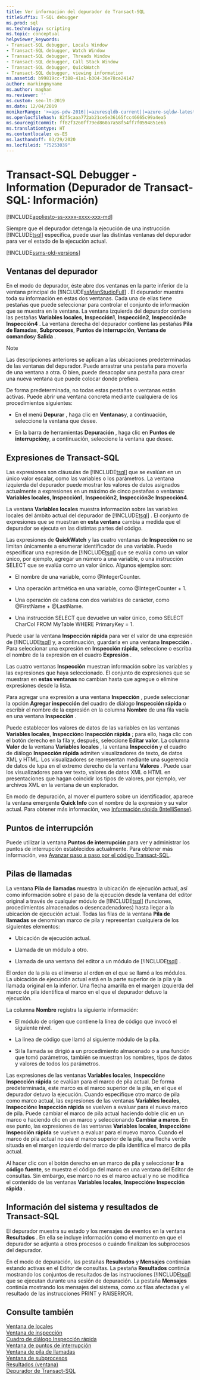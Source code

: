 ```yaml
---
title: Ver información del depurador de Transact-SQL
titleSuffix: T-SQL debugger
ms.prod: sql
ms.technology: scripting
ms.topic: conceptual
helpviewer_keywords:
- Transact-SQL debugger, Locals Window
- Transact-SQL debugger, Watch Window
- Transact-SQL debugger, Threads Window
- Transact-SQL debugger, Call Stack Window
- Transact-SQL debugger, QuickWatch
- Transact-SQL debugger, viewing information
ms.assetid: b99819cc-f388-41a1-b304-36e78ce24147
author: markingmyname
ms.author: maghan
ms.reviewer: ''
ms.custom: seo-lt-2019
ms.date: 12/04/2019
monikerRange: '>=aps-pdw-2016||=azuresqldb-current||=azure-sqldw-latest||>=sql-server-2016||=sqlallproducts-allversions||>=sql-server-linux-2017||=azuresqldb-mi-current'
ms.openlocfilehash: 82f5caaa772ab21ce5e36165fcc46665c99a4ea5
ms.sourcegitcommit: ff82f3260ff79ed860a7a58f54ff7f0594851e6b
ms.translationtype: HT
ms.contentlocale: es-ES
ms.lasthandoff: 03/29/2020
ms.locfileid: "75253039"
---
```

# <a name="transact-sql-debugger---information"></a>Transact-SQL Debugger - Information (Depurador de Transact-SQL: Información)

[!INCLUDE[appliesto-ss-xxxx-xxxx-xxx-md](../../includes/appliesto-ss-xxxx-xxxx-xxx-md.md)]

Siempre que el depurador detenga la ejecución de una instrucción [!INCLUDE[tsql](../../includes/tsql-md.md)] específica, puede usar las distintas ventanas del depurador para ver el estado de la ejecución actual. 

[!INCLUDE[ssms-old-versions](../../includes/ssms-old-versions.md)]

## <a name="debugger-windows"></a>Ventanas del depurador  

En el modo de depurador, éste abre dos ventanas en la parte inferior de la ventana principal de [!INCLUDE[ssManStudioFull](../../includes/ssmanstudiofull-md.md)] . El depurador muestra toda su información en estas dos ventanas. Cada una de ellas tiene pestañas que puede seleccionar para controlar el conjunto de información que se muestra en la ventana. La ventana izquierda del depurador contiene las pestañas **Variables locales**, **Inspección1**, **Inspección2**, **Inspección3**e **Inspección4** . La ventana derecha del depurador contiene las pestañas **Pila de llamadas**, **Subprocesos**, **Puntos de interrupción**, **Ventana de comandos**y **Salida** .  
  
> [!NOTE]  
>  Las descripciones anteriores se aplican a las ubicaciones predeterminadas de las ventanas del depurador. Puede arrastrar una pestaña para moverla de una ventana a otra. O bien, puede desacoplar una pestaña para crear una nueva ventana que puede colocar donde prefiera.  
  
 De forma predeterminada, no todas estas pestañas o ventanas están activas. Puede abrir una ventana concreta mediante cualquiera de los procedimientos siguientes:  
  
-   En el menú **Depurar** , haga clic en **Ventanas**y, a continuación, seleccione la ventana que desee.  
  
-   En la barra de herramientas **Depuración** , haga clic en **Puntos de interrupción**y, a continuación, seleccione la ventana que desee.  
  
## <a name="transact-sql-expressions"></a>Expresiones de Transact-SQL  
 Las expresiones son cláusulas de [!INCLUDE[tsql](../../includes/tsql-md.md)] que se evalúan en un único valor escalar, como las variables o los parámetros. La ventana izquierda del depurador puede mostrar los valores de datos asignados actualmente a expresiones en un máximo de cinco pestañas o ventanas: **Variables locales, Inspección1**, **Inspección2**, **Inspección3**e **Inspección4**.  
  
 La ventana **Variables locales** muestra información sobre las variables locales del ámbito actual del depurador de [!INCLUDE[tsql](../../includes/tsql-md.md)] . El conjunto de expresiones que se muestran en **esta ventana** cambia a medida que el depurador se ejecuta en las distintas partes del código.  
  
 Las expresiones de **QuickWatch** y las cuatro ventanas de **Inspección** no se limitan únicamente a enumerar identificador de una variable. Puede especificar una expresión de [!INCLUDE[tsql](../../includes/tsql-md.md)] que se evalúa como un valor único, por ejemplo,  agregar un número a una variable, o una instrucción SELECT que se evalúa como un valor único. Algunos ejemplos son:  
  
-   El nombre de una variable, como @IntegerCounter.  
  
-   Una operación aritmética en una variable, como @IntegerCounter + 1.  
  
-   Una operación de cadena con dos variables de carácter, como @FirstName + @LastName.  
  
-   Una instrucción SELECT que devuelve un valor único, como SELECT CharCol FROM MyTable WHERE PrimaryKey = 1.  
  
 Puede usar la ventana **Inspección rápida** para ver el valor de una expresión de [!INCLUDE[tsql](../../includes/tsql-md.md)] y, a continuación, guardarla en una ventana **Inspección** . Para seleccionar una expresión en **Inspección rápida**, seleccione o escriba el nombre de la expresión en el cuadro **Expresión** .  
  
 Las cuatro ventanas **Inspección** muestran información sobre las variables y las expresiones que haya seleccionado. El conjunto de expresiones que se muestran en **estas ventanas** no cambian hasta que agregue o elimine expresiones desde la lista.  
  
 Para agregar una expresión a una ventana **Inspección** , puede seleccionar la opción **Agregar inspección** del cuadro de diálogo **Inspección rápida** o escribir el nombre de la expresión en la columna **Nombre** de una fila vacía en una ventana **Inspección** .  
  
 Puede establecer los valores de datos de las variables en las ventanas **Variables locales**, **Inspección**o **Inspección rápida** ; para ello, haga clic con el botón derecho en la fila y, después, seleccione **Editar valor**. La columna **Valor** de la ventana **Variables locales** , la ventana **Inspección** y el cuadro de diálogo **Inspección rápida** admiten visualizadores de texto, de datos XML y HTML. Los visualizadores se representan mediante una sugerencia de datos de lupa en el extremo derecho de la ventana **Valores** . Puede usar los visualizadores para ver texto, valores de datos XML o HTML en presentaciones que hagan coincidir los tipos de valores, por ejemplo, ver archivos XML en la ventana de un explorador.  
  
 En modo de depuración, al mover el puntero sobre un identificador, aparece la ventana emergente **Quick Info** con el nombre de la expresión y su valor actual. Para obtener más información, vea [Información rápida &#40;IntelliSense&#41;](../../relational-databases/scripting/quick-info-intellisense.md).  
  
## <a name="breakpoints"></a>Puntos de interrupción  
 Puede utilizar la ventana **Puntos de interrupción** para ver y administrar los puntos de interrupción establecidos actualmente. Para obtener más información, vea [Avanzar paso a paso por el código Transact-SQL](../../relational-databases/scripting/step-through-transact-sql-code.md).  
  
## <a name="call-stacks"></a>Pilas de llamadas  
 La ventana **Pila de llamadas** muestra la ubicación de ejecución actual, así como información sobre el paso de la ejecución desde la ventana del editor original a través de cualquier módulo de [!INCLUDE[tsql](../../includes/tsql-md.md)] (funciones, procedimientos almacenados o desencadenadores) hasta llegar a la ubicación de ejecución actual. Todas las filas de la ventana **Pila de llamadas** se denominan marco de pila y representan cualquiera de los siguientes elementos:  
  
-   Ubicación de ejecución actual.  
  
-   Llamada de un módulo a otro.  
  
-   Llamada de una ventana del editor a un módulo de [!INCLUDE[tsql](../../includes/tsql-md.md)] .  
  
 El orden de la pila es el inverso al orden en el que se llamó a los módulos. La ubicación de ejecución actual está en la parte superior de la pila y la llamada original en la inferior. Una flecha amarilla en el margen izquierda del marco de pila identifica el marco en el que el depurador detuvo la ejecución.  
  
 La columna **Nombre** registra la siguiente información:  
  
-   El módulo de origen que contiene la línea de código que invocó el siguiente nivel.  
  
-   La línea de código que llamó al siguiente módulo de la pila.  
  
-   Si la llamada se dirigió a un procedimiento almacenado o a una función que tomó parámetros, también se muestran los nombres, tipos de datos y valores de todos los parámetros.  
  
 Las expresiones de las ventanas **Variables locales**, **Inspección**e **Inspección rápida** se evalúan para el marco de pila actual. De forma predeterminada, este marco es el marco superior de la pila, en el que el depurador detuvo la ejecución. Cuando especifique otro marco de pila como marco actual, las expresiones de las ventanas **Variables locales**, **Inspección**e **Inspección rápida** se vuelven a evaluar para el nuevo marco de pila. Puede cambiar el marco de pila actual haciendo doble clic en un marco o haciendo clic en un marco y seleccionando **Cambiar a marco**. En ese punto, las expresiones de las ventanas **Variables locales**, **Inspección**e **Inspección rápida** se vuelven a evaluar para el nuevo marco. Cuando el marco de pila actual no sea el marco superior de la pila, una flecha verde situada en el margen izquierdo del marco de pila identifica el marco de pila actual.  
  
 Al hacer clic con el botón derecho en un marco de pila y seleccionar **Ir a código fuente**, se muestra el código del marco en una ventana del Editor de consultas. Sin embargo, ese marco no es el marco actual y no se modifica el contenido de las ventanas **Variables locales**, **Inspección**e **Inspección rápida** .  
  
## <a name="system-information-and-transact-sql-results"></a>Información del sistema y resultados de Transact-SQL  
 El depurador muestra su estado y los mensajes de eventos en la ventana **Resultados** . En ella se incluye información como el momento en que el depurador se adjunta a otros procesos o cuándo finalizan los subprocesos del depurador.  
  
 En el modo de depuración, las pestañas **Resultados** y **Mensajes** continúan estando activas en el Editor de consultas. La pestaña **Resultados** continúa mostrando los conjuntos de resultados de las instrucciones [!INCLUDE[tsql](../../includes/tsql-md.md)] que se ejecutan durante una sesión de depuración. La pestaña **Mensajes** continúa mostrando los mensajes del sistema, como *xx* filas afectadas y el resultado de las instrucciones PRINT y RAISERROR.  
  
## <a name="see-also"></a>Consulte también  
 [Ventana de locales](../../relational-databases/scripting/transact-sql-debugger-locals-window.md)   
 [Ventana de inspección](../../relational-databases/scripting/transact-sql-debugger-watch-window.md)   
 [Cuadro de diálogo Inspección rápida](../../relational-databases/scripting/transact-sql-debugger-quickwatch-dialog-box.md)   
 [Ventana de puntos de interrupción](../../relational-databases/scripting/transact-sql-debugger-breakpoints-window.md)   
 [Ventana de pila de llamadas](../../relational-databases/scripting/transact-sql-debugger-call-stack-window.md)   
 [Ventana de subprocesos](../../relational-databases/scripting/transact-sql-debugger-threads-window.md)   
 [Resultados (ventana)](../../relational-databases/scripting/transact-sql-debugger-output-window.md)   
 [Depurador de Transact-SQL](../../relational-databases/scripting/transact-sql-debugger.md)  
  
  
